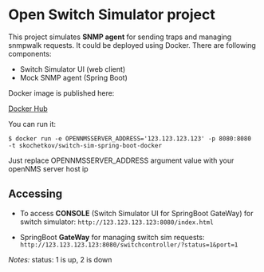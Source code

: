 # Open Switch Simulator project

This project simulates **SNMP agent** for sending traps and managing snmpwalk requests. It could be deployed using Docker. There are following components:

- Switch Simulator UI (web client)
- Mock SNMP agent (Spring Boot)

Docker image is published here:

[Docker Hub](https://cloud.docker.com/swarm/skochetkov/repository/docker/skochetkov/switch-sim-spring-boot-docker/general)

You can run it:
```console
$ docker run -e OPENNMSSERVER_ADDRESS='123.123.123.123' -p 8080:8080  -t skochetkov/switch-sim-spring-boot-docker
```

Just replace OPENNMSSERVER_ADDRESS argument value with your openNMS server host ip

## Accessing

- To access **CONSOLE** (Switch Simulator UI for SpringBoot GateWay) for switch simulator: `http://123.123.123.123:8080/index.html`

- SpringBoot **GateWay** for managing switch sim requests: `http://123.123.123.123:8080/switchcontroller/?status=1&port=1`

*Notes:*
status: 1 is up, 2 is down
